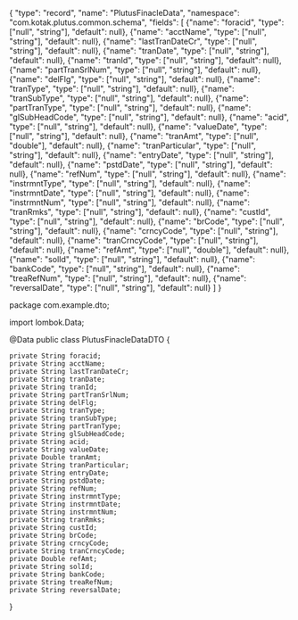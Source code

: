 
{
  "type": "record",
  "name": "PlutusFinacleData",
  "namespace": "com.kotak.plutus.common.schema",
  "fields": [
    {"name": "foracid", "type": ["null", "string"], "default": null},
    {"name": "acctName", "type": ["null", "string"], "default": null},
    {"name": "lastTranDateCr", "type": ["null", "string"], "default": null},
    {"name": "tranDate", "type": ["null", "string"], "default": null},
    {"name": "tranId", "type": ["null", "string"], "default": null},
    {"name": "partTranSrlNum", "type": ["null", "string"], "default": null},
    {"name": "delFlg", "type": ["null", "string"], "default": null},
    {"name": "tranType", "type": ["null", "string"], "default": null},
    {"name": "tranSubType", "type": ["null", "string"], "default": null},
    {"name": "partTranType", "type": ["null", "string"], "default": null},
    {"name": "glSubHeadCode", "type": ["null", "string"], "default": null},
    {"name": "acid", "type": ["null", "string"], "default": null},
    {"name": "valueDate", "type": ["null", "string"], "default": null},
    {"name": "tranAmt", "type": ["null", "double"], "default": null},
    {"name": "tranParticular", "type": ["null", "string"], "default": null},
    {"name": "entryDate", "type": ["null", "string"], "default": null},
    {"name": "pstdDate", "type": ["null", "string"], "default": null},
    {"name": "refNum", "type": ["null", "string"], "default": null},
    {"name": "instrmntType", "type": ["null", "string"], "default": null},
    {"name": "instrmntDate", "type": ["null", "string"], "default": null},
    {"name": "instrmntNum", "type": ["null", "string"], "default": null},
    {"name": "tranRmks", "type": ["null", "string"], "default": null},
    {"name": "custId", "type": ["null", "string"], "default": null},
    {"name": "brCode", "type": ["null", "string"], "default": null},
    {"name": "crncyCode", "type": ["null", "string"], "default": null},
    {"name": "tranCrncyCode", "type": ["null", "string"], "default": null},
    {"name": "refAmt", "type": ["null", "double"], "default": null},
    {"name": "solId", "type": ["null", "string"], "default": null},
    {"name": "bankCode", "type": ["null", "string"], "default": null},
    {"name": "treaRefNum", "type": ["null", "string"], "default": null},
    {"name": "reversalDate", "type": ["null", "string"], "default": null}
  ]
} 







package com.example.dto;

import lombok.Data;

@Data
public class PlutusFinacleDataDTO {

    private String foracid;
    private String acctName;
    private String lastTranDateCr;
    private String tranDate;
    private String tranId;
    private String partTranSrlNum;
    private String delFlg;
    private String tranType;
    private String tranSubType;
    private String partTranType;
    private String glSubHeadCode;
    private String acid;
    private String valueDate;
    private Double tranAmt;
    private String tranParticular;
    private String entryDate;
    private String pstdDate;
    private String refNum;
    private String instrmntType;
    private String instrmntDate;
    private String instrmntNum;
    private String tranRmks;
    private String custId;
    private String brCode;
    private String crncyCode;
    private String tranCrncyCode;
    private Double refAmt;
    private String solId;
    private String bankCode;
    private String treaRefNum;
    private String reversalDate;
}

